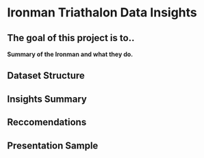 # Ironman Triathalon Data Insights

## The goal of this project is to..

**Summary of the Ironman and what they do.**

## Dataset Structure

## Insights Summary

## Reccomendations

## Presentation Sample
